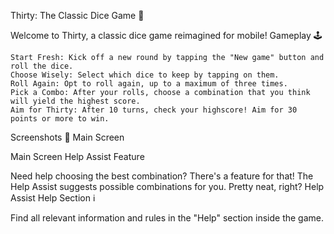 Thirty: The Classic Dice Game 🎲

Welcome to Thirty, a classic dice game reimagined for mobile!
Gameplay 🕹️

    Start Fresh: Kick off a new round by tapping the "New game" button and roll the dice.
    Choose Wisely: Select which dice to keep by tapping on them.
    Roll Again: Opt to roll again, up to a maximum of three times.
    Pick a Combo: After your rolls, choose a combination that you think will yield the highest score.
    Aim for Thirty: After 10 turns, check your highscore! Aim for 30 points or more to win.

Screenshots 📸
Main Screen

Main Screen
Help Assist Feature

Need help choosing the best combination? There's a feature for that! The Help Assist suggests possible combinations for you. Pretty neat, right?
Help Assist
Help Section ℹ️

Find all relevant information and rules in the "Help" section inside the game.
